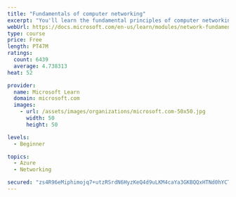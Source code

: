 ```yaml
---
title: "Fundamentals of computer networking"
excerpt: "You'll learn the fundamental principles of computer networking to prepare you for the Azure admin and developer learning paths."
webUrl: https://docs.microsoft.com/en-us/learn/modules/network-fundamentals/
type: course
price: Free
length: PT47M
ratings:
  count: 6439
  average: 4.738313
heat: 52

provider:
  name: Microsoft Learn
  domain: microsoft.com
  images:
    - url: /assets/images/organizations/microsoft.com-50x50.jpg
      width: 50
      height: 50

levels:
  - Beginner

topics:
  - Azure
  - Networking

secured: "zs4R96eMiphimojq7+utzRSrdN6HyzKeQ4d9uLKM4caYa3GKBQQxHTNd0hYCTYIir3USpY4+DiJsAG8DrVBint3io3pmtEKlV9q7NQhzH32O6nGHleP+t4u7Xi8HyEzIlYqf8tWGWgirfkHFbc5xp0AINLqoLquJkiSQJROJ44Fkb20dsu5ejO4rqsgq9gnxoTtAgAVJ8IYi/9lbAc0sethvbk+UQRxdiW9N/bAyWyRaBH+Kt83LyMpJ3Fpp6iYyzVi8HAVdARmOFom/BMTayPg4PHDKj7luRI4prROi8YgycVXkikVDLpgUmmtzJQGCIH5MOmAaa4SJ8v7QtwcZ9076iX2D3gNktBabGQBUUWcWGWHh6Yswo6uXgh3QZ7VdF8ZYaL89XU/SnY8Of2XLC/fno3wTRL8+ft33R6teMVc=;S13GFzbFuSiIrHzqJXqeew=="
---
```


